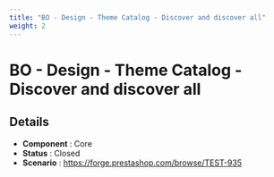 ```yaml
---
title: "BO - Design - Theme Catalog - Discover and discover all"
weight: 2
---
```


# BO - Design - Theme Catalog - Discover and discover all
## Details
* **Component** : Core
* **Status** : Closed
* **Scenario** : https://forge.prestashop.com/browse/TEST-935
